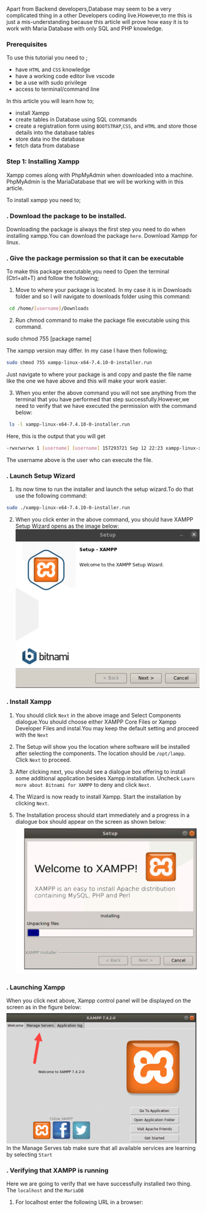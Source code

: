 Apart from Backend developers,Database may seem to be a very complicated thing in a other Developers coding live.However,to me this is just a mis-understanding because this article will  prove how easy it is to work with Maria Database with only SQL and PHP knowledge.

### Prerequisites
To use this tutorial you need to ;
- have `HTML` and `CSS` knowledge
- have a working code editor live vscode
- be a use with sudo privilege
- access to terminal/command line

In this article you will learn how to;
- install Xampp
- create  tables in Database using SQL commands
- create a registration form using `BOOTSTRAP`,`CSS`,  and `HTML` and store those details into the database tables
- store data ino the database
- fetch data from database  

### Step 1: Installing Xampp
Xampp comes along with PhpMyAdmin when downloaded into a machine.  PhpMyAdmin is the MariaDatabase that we will be working with in this article.

To install xampp you need to;
### . Download the package to be installed.
Downloading the package is always the first step you need to do when installing xampp.You can download the package `here`. Download Xampp for linux.
### . Give the package permission so that it can be executable
To make this package executable,you need to Open the terminal (Ctrl+alt+T) and follow the following;

1. Move to where your package is located. In my case it is in Downloads folder and so I will navigate to downloads folder using this command:
```bash
 cd /home/[username]/Downloads

```
2. Run chmod command to make the package file executable using this command.

sudo chmod 755 [package name] 

The  xampp version may differ. In my case I have then following;
```bash
sudo chmod 755 xampp-linux-x64-7.4.10-0-installer.run
```
Just navigate to where your package is and  copy and paste the file name like the one we have above and this will make your work easier.

3. When you enter the above command you will not see anything from the terminal that you have performed that step successfully.However,we need to verify that we have executed the permission with the command below:
```bash
 ls -l xampp-linux-x64-7.4.10-0-installer.run
```
Here, this is the output that you will get
```bash
-rwxrwxrwx 1 [username] [username] 157293721 Sep 12 22:23 xampp-linux-x64-7.4.10-0-installer.run
```
The username above is the user who can execute the file.
### . Launch  Setup Wizard
1. Its  now time to run the installer and launch the setup wizard.To do  that use the following command:
```bash
sudo ./xampp-linux-x64-7.4.10-0-installer.run
```
2. When you click enter in the above command, you should have XAMPP Setup Wizard opens as the image below:
![XAMPP Setup Wizard](img1.png)

### . Install Xampp
1. You should click ``Next`` in the above image and Select Components dialogue.You should choose either XAMPP Core Files or Xampp Developer Files and instal.You may keep the default setting and proceed with the ``Next``

2. The Setup will show you  the location where software will be installed after selecting the components. The location should be `/opt/lampp`. Click `Next` to proceed.

3. After clicking next, you should see a dialogue box offering to install some additional application besides Xampp installation. Uncheck  ``Learn more about Bitnami for XAMPP`` to deny and click ``Next``.

4. The Wizard is now ready to install Xampp. Start the installation by clicking ``Next``.

5. The Installation process should start immediately and a progress in a dialogue box should appear on the screen as shown below:
![XAMPP Setup Wizard](img2.png)

### . Launching Xampp
When you click next above, Xampp control panel will be displayed on the screen as in the figure below:
![XAMPP Setup Wizard](img3.png)
In the Manage Serves tab make sure that all available services are learning by selecting ``Start``

### . Verifying that XAMPP is running
Here we are going to verify that we have successfully installed two thing. The `localhost` and the `MariaDB`
1. For localhost enter the following URL in a browser: 
